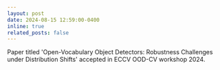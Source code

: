 ```yaml
---
layout: post
date: 2024-08-15 12:59:00-0400
inline: true
related_posts: false
---
```


Paper titled 'Open-Vocabulary Object Detectors: Robustness Challenges under Distribution Shifts' accepted in ECCV OOD-CV workshop 2024. 
